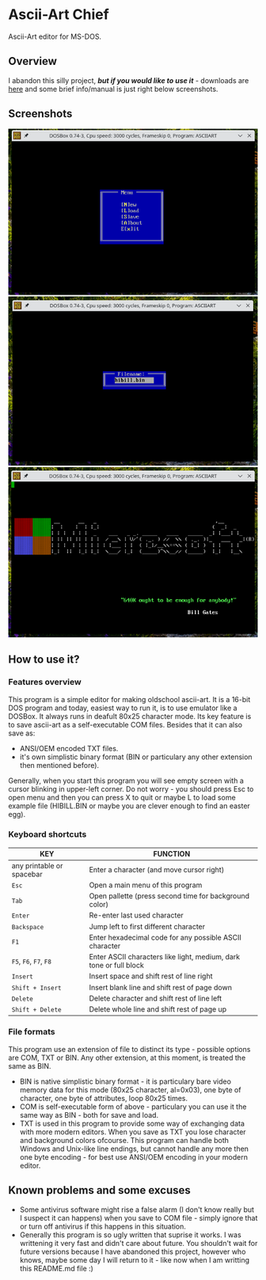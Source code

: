 # Ascii-Art Chief
Ascii-Art editor for MS-DOS.
## Overview
I abandon this silly project, ***but if you would like to use it*** - downloads are [here](https://github.com/tstamborski/ascii-art-chief/releases/download/v0.4/asciiart.zip) and some brief info/manual is just right below screenshots.
## Screenshots
![](screenshot-0.png)
![](screenshot-1.png)
![](screenshot-2.png)
## How to use it?
### Features overview
This program is a simple editor for making oldschool ascii-art. It is a 16-bit DOS program and today, easiest way to run it, is to use emulator like a DOSBox. It always runs in deafult 80x25 character mode. Its key feature is to save ascii-art as a self-executable COM files. Besides that it can also save as:
* ANSI/OEM encoded TXT files.
* it's own simplistic binary format (BIN or particulary any other extension then mentioned before).

Generally, when you start this program you will see empty screen with a cursor blinking in upper-left corner. Do not worry - you should press Esc to open menu and then you can press X to quit or maybe L to load some example file (HIBILL.BIN or maybe you are clever enough to find an easter egg).

### Keyboard shortcuts

 | KEY                       | FUNCTION                                                           |
 | ------------------------- | ------------------------------------------------------------------ |
 | any printable or spacebar | Enter a character (and move cursor right)                          |
 | `Esc`                     | Open a main menu of this program                                   |
 | `Tab`                     | Open pallette (press second time for background color)             |
 | `Enter`                   | Re-enter last used character                                       |
 | `Backspace`               | Jump left to first different character                             |
 | `F1`                      | Enter hexadecimal code for any possible ASCII character            |
 | `F5`, `F6`, `F7`, `F8`    | Enter ASCII characters like light, medium, dark tone or full block |
 | `Insert`                  | Insert space and shift rest of line right                          |
 | `Shift + Insert`          | Insert blank line and shift rest of page down                      |
 | `Delete`                  | Delete character and shift rest of line left                       |
 | `Shift + Delete`          | Delete whole line and shift rest of page up                        |

### File formats
This program use an extension of file to distinct its type - possible options are COM, TXT or BIN. Any other extension, at this moment, is treated the same as BIN.
* BIN is native simplistic binary format - it is particulary bare video memory data for this mode (80x25 character, al=0x03), one byte of character, one byte of attributes, loop 80x25 times.
* COM is self-executable form of above - particulary you can use it the same way as BIN - both for save and load.
* TXT is used in this program to provide some way of exchanging data with more modern editors. When you save as TXT you lose character and background colors ofcourse. This program can handle both Windows and Unix-like line endings, but cannot handle any more then one byte encoding - for best use ANSI/OEM encoding in your modern editor.

## Known problems and some excuses
* Some antivirus software might rise a false alarm (I don't know really but I suspect it can happens) when you save to COM file - simply ignore that or turn off antivirus if this happens in this situation.
* Generally this program is so ugly written that suprise it works. I was writtening it very fast and didn't care about future. You shouldn't wait for future versions because I have abandoned this project, however who knows, maybe some day I will return to it - like now when I am writting this README.md file :)
